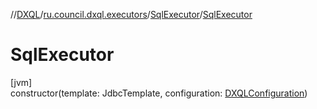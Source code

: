 //[DXQL](../../../index.md)/[ru.council.dxql.executors](../index.md)/[SqlExecutor](index.md)/[SqlExecutor](-sql-executor.md)

# SqlExecutor

[jvm]\
constructor(template: JdbcTemplate, configuration: [DXQLConfiguration](../../ru.council.dxql/-d-x-q-l-configuration/index.md))
